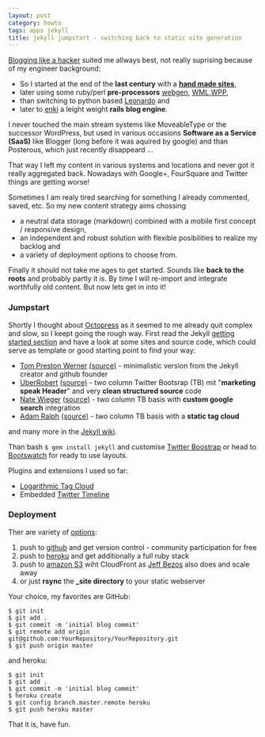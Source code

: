 ```yaml
---
layout: post
category: howto
tags: apps jekyll
title: jekyll jumpstart - switching back to static site generation
---
```

[Blogging like a hacker](http://tom.preston-werner.com/2008/11/17/blogging-like-a-hacker.html) suited me allways best, not really suprising because of my engineer background:

* So I started at the end of the **last century** with a **[hand made sites](http://web.archive.org/web/*/http://netzfisch.de)**,
* later using some ruby/perl **pre-processors** [webgen](http://webgen.rubyforge.org/), [WML](http://thewml.org/),[WPP](http://wpp.sourceforge.net/),
* than switching to python based [Leonardo](http://jtauber.com/leonardo/) and
* later to [enki](https://github.com/xaviershay/enkit) a leight weight **rails blog engine**.

I never touched the main stream systems like MoveableType or the successor WordPress, but used in various occasions **Software as a Service (SaaS)** like Blogger (long before it was aquired by google) and than Posterous, which just recently disappeard ...

That way I left my content in various systems and locations and never got it really aggregated back. Nowadays with Google+, FourSquare and Twitter things are getting worse!

Sometimes I am realy tired searching for something I already commented, saved, etc. So my new content strategy aims chossing

* a neutral data storage (markdown) combined with a  mobile first concept / responsive design,
* an independent and robust solution with flexible posibilities to realize my backlog and
* a variety of deployment options to choose from.

Finally it should not take me ages to get started. Sounds like **back to the roots** and probably partly it is. By time I will re-import and integrate worthfully old content. But now lets get in into it!

### Jumpstart

Shortly I thought about [Octopress](http://octopress.org/docs/) as it seemed to me already quit complex and slow, so I keept going the rough way. First read the Jekyll [getting started section](https://github.com/mojombo/jekyll/) and have a look at some sites and source code, which could serve as template or good starting point to find your way:

* [Tom Preston Werner](http://tom.preston-werner.com) [(source)](https://github.com/mojombo/mojombo.github.com/) - minimalistic version from the Jekyll creator and github founder
* [UberRobert](http://www.uberobert.com/) [(source)](https://github.com/rbirnie/uberobert.com/) - two column Twitter Bootsrap (TB) mit "**marketing speak Header**" and very **clean structured source** code
* [Nate Wieger](http://www.nateware.com/) [(source)](https://github.com/nateware/nateware-blog/) - two column TB basis with **custom google search** integration
* [Adam Ralph](http://adamralph.com/) [(source)](https://github.com/adamralph/adamralph.github.com/) - two column TB basis with a **static tag cloud**

and many more in the [Jekyll wiki](https://github.com/mojombo/jekyll/wiki/Sites/).

Than bash `$ gem install jekyll` and customise [Twitter Boostrap](http://get.bootstrap.com/) or head to [Bootswatch](http://bootswatch.com/) for ready to use layouts.

Plugins and extensions I used so far:

* [Logarithmic Tag Cloud](https://gist.github.com/yeban/2290195)
* Embedded [Twitter Timeline](https://dev.twitter.com/docs/embedded-timelines/)

### Deployment

Ther are variety of [options](https://github.com/mojombo/jekyll/wiki/Deployment): 

1. push to [github](https://github.com) and get version control - community participation for free
2. push to [heroku](http://heroku.com) and get additionally a full ruby stack
3. push to [amazon S3](http://www.nateware.com/jekyll-plus-twitter-bootstrap-on-s3.html) wiht CloudFront as [Jeff Bezos](http://www.allthingsdistributed.com/2011/08/Jekyll-amazon-s3.html) also does and scale away
4. or just **rsync** the **\_site directory** to your static webserver

Your choice, my favorites are GitHub:

    $ git init
    $ git add .
    $ git commit -m 'initial blog commit'
    $ git remote add origin git@github.com:YourRepository/YourRepository.git
    $ git push origin master

and heroku:

    $ git init
    $ git add .
    $ git commit -m 'initial blog commit'
    $ heroku create
    $ git config branch.master.remote heroku
    $ git push heroku master

That it is, have fun.
